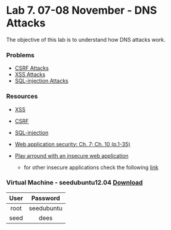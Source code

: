 # Lab 7. 07-08 November - DNS Attacks

The objective of this lab is to understand how DNS attacks work.


### Problems
- [CSRF Attacks](http://www.cis.syr.edu/~wedu/seed/Labs/Web/CSRF_Collabtive/)
- [XSS Attacks](http://www.cis.syr.edu/~wedu/seed/Labs/Web/XSS_Collabtive/)
- [SQL-injection Attacks](http://www.cis.syr.edu/~wedu/seed/Labs/Web/SQL_Injection_Collabtive/)
	

### Resources
- [XSS](https://www.owasp.org/index.php/Cross-site_Scripting_(XSS))
- [CSRF](https://www.owasp.org/index.php/Cross-Site_Request_Forgery_(CSRF))
- [SQL-injection](https://www.owasp.org/index.php/SQL_Injection)
- [Web application security: Ch. 7; Ch. 10 (p.1-35)](https://web.archive.org/web/20120905053629/http://code.google.com/edu/submissions/daswani/index.html)

- [Play arround with an insecure web application](https://www.owasp.org/index.php/Webgoat#tab=Main)
	- for other insecure applications check the following [link](https://www.checkmarx.com/2015/04/16/15-vulnerable-sites-to-legally-practice-your-hacking-skills/)

### Virtual Machine - seedubuntu12.04 [Download](http://www.cis.syr.edu/~wedu/seed/lab_env.html)

| User |  Password  |
|:----:|:----------:|
| root | seedubuntu |
| seed |    dees    |


